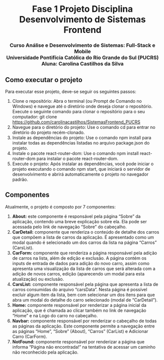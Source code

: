  <h1 align="center"> Fase 1 Projeto Disciplina Desenvolvimento de Sistemas Frontend </h1>

<h3 align="center">Curso Análise e Desenvolvimento de Sistemas: Full-Stack e Mobile </br>
Universidade Pontifícia Católica do Rio Grande do Sul (PUCRS) </br>
Aluna: Carolina Castilhos da Silva </h3>

## Como executar o projeto

Para executar esse projeto, deve-se seguir os seguintes passos:

1. Clone o repositório: Abra o terminal (ou Prompt de Comando no Windows) e navegue até o diretório onde deseja clonar o repositório. Execute o seguinte comando para clonar o repositório para o seu computador: git clone https://github.com/carolinacastilhos/SistemasFrontend_PUCRS
2. Navegue para o diretório do projeto: Use o comando cd para entrar no diretório do projeto recém-clonado.
3. Instale as dependências do projeto: Use o comando npm install para instalar todas as dependências listadas no arquivo package.json do projeto.
4. Instale o pacote react-router-dom: Use o comando npm install react-router-dom para instalar o pacote react-router-dom.
5. Execute o projeto: Após instalar as dependências, você pode iniciar o projeto executando o comando npm start, que iniciará o servidor de desenvolvimento e abrirá automaticamente o projeto no navegador padrão.

## Componentes

Atualmente, o projeto é composto por 7 componentes:

1. <strong>About:</strong> este componente é responsável pela página “Sobre” da aplicação,
   contendo uma breve explicação sobre ela. Ela pode ser acessada pelo link de
   navegação “Sobre” do cabeçalho.
2. <strong>CarDetail:</strong> componente que renderiza o conteúdo de detalhe dos carros que
   compõem a lista de carros da aplicação. É apresentado como um modal
   quando é selecionado um dos carros da lista na página “Carros” (CarsList).
3. <strong>CarForm:</strong> componente que renderiza a página responsável pela adição de
   carros na lista, além de edição e exclusão. A página contém os inputs de
   entrada de dados para adição do novo carro, assim como apresenta uma
   visualização da lista de carros que será alterada com a adição de novos carros,
   edição (aparecendo um modal para esta atualização) ou exclusão.
4. <strong>CarsList:</strong> componente responsável pela página que apresenta a lista de carros
   consumidas do arquivo “carsData”. Nesta página é possível excluir algum item
   da lista, bem com selecionar um dos itens para que abra um modal do detalhe
   do carro selecionado (modal de “CarDetail”).
5. <strong>Home:</strong> componente responsável por renderizar a página inicial da aplicação,
   que é chamada ao clicar também no link de navegação “Home” e na Logo do
   carro no cabeçalho.
6. <strong>Navbar:</strong> componente responsável por renderizar o cabeçalho de todas as
   páginas da aplicação. Este componente permite a navegação entre as páginas
   “Home”, “Sobre” (About), “Carros” (CarList) e Adicionar Carro (CarForm).
7. <strong>NotFound:</strong> componente responsável por renderizar a página que informa
   “Página não encontrada!” na tentativa de acessar um caminho não
   reconhecido pela aplicação.
